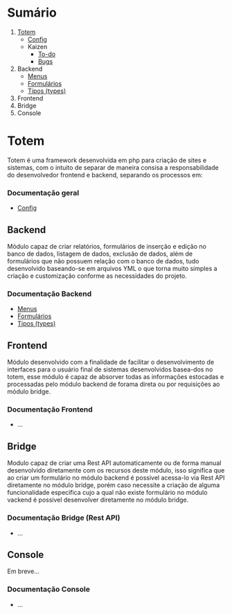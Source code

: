 <a name="summary" id="summary"></a>
Sumário
=======

1. [Totem](#intro)
    - [Config](documents/default/config.md)
    - Kaizen
        - [To-do](documents/default/todo.md)
        - [Bugs](documents/default/bugs.md)
2. Backend
    - [Menus](documents/backend/menus.md)
    - [Formulários](documents/backend/forms.md)
    - [Tipos (types)](documents/backend/types.md)
3. Frontend
4. Bridge
5. Console


Totem
=====

Totem é uma framework desenvolvida em php para criação de sites e sistemas, com o intuito de separar de maneira consisa a responsabilidade do desenvolvedor frontend e backend, separando os processos em:

### Documentação geral
- [Config](documents/config.md)

Backend
-------

Módulo capaz de criar relatórios, formulários de inserção e edição no banco de dados, listagem de dados, exclusão de dados, além de formulários que não possuem relação com o banco de dados, tudo  desenvolvido baseando-se em arquivos YML o que torna muito simples a criação e customização conforme as necessidades do projeto.

### Documentação Backend

- [Menus](documents/backend/menus.md)
- [Formulários](documents/backend/forms.md)
- [Tipos (types)](documents/backend/types.md)

Frontend
--------

Módulo desenvolvido com a finalidade de facilitar o desenvolvimento de interfaces para o usuário final de sistemas desenvolvidos basea-dos no totem, esse módulo é capaz de absorver todas as informações estocadas e processadas pelo módulo backend de forama direta ou por requisições ao módulo bridge.

### Documentação Frontend

- ...

Bridge
------

Modulo capaz de criar uma Rest API automaticamente ou de forma manual desenvolvido diretamente com os recursos deste módulo, isso significa que ao criar um formulário no módulo backend é possivel acessa-lo via Rest API diretamente no módulo bridge, porém caso necessite a criação de alguma funcionalidade especifica cujo a qual não existe formulário no módulo vackend é possivel desenvolver diretamente no módulo bridge.


### Documentação Bridge (Rest API)

- ...

Console
-------

Em breve...

### Documentação Console

- ...